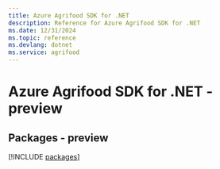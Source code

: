 ```yaml
---
title: Azure Agrifood SDK for .NET
description: Reference for Azure Agrifood SDK for .NET
ms.date: 12/31/2024
ms.topic: reference
ms.devlang: dotnet
ms.service: agrifood
---
```

# Azure Agrifood SDK for .NET - preview
## Packages - preview
[!INCLUDE [packages](agrifood-index.md)]